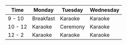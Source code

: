 ---
---

| Time | Monday | Tuesday | Wednesday |
| -------- | ------- | -------- | ------- | 
| 9 - 10 | Breakfast| Karaoke  | Karaoke  |
| 10 - 12 | Karaoke | Ceremony | Karaoke  |
| 12 - 2 | Karaoke  | Karaoke  | Karaoke  |
